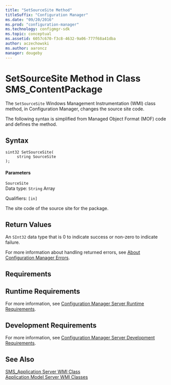```yaml
---
title: "SetSourceSite Method"
titleSuffix: "Configuration Manager"
ms.date: "09/20/2016"
ms.prod: "configuration-manager"
ms.technology: configmgr-sdk
ms.topic: conceptual
ms.assetid: 6057c670-f3c8-4632-9a06-777f68a41dba
author: aczechowski
ms.author: aaroncz
manager: dougeby
---
```

# SetSourceSite Method in Class SMS_ContentPackage
The `SetSourceSite` Windows Management Instrumentation (WMI) class method, in Configuration Manager, changes the source site code.  

 The following syntax is simplified from Managed Object Format (MOF) code and defines the method.  

## Syntax  

```  
sint32 SetSourceSite(  
     string SourceSite  
);  
```  

#### Parameters  
 `SourceSite`  
 Data type: `String` Array  

 Qualifiers: `[in]`  

 The site code of the source site for the package.  

## Return Values  
 An  `SInt32` data type that is 0 to indicate success or non-zero to indicate failure.  

 For more information about handling returned errors, see [About Configuration Manager Errors](../../../../../develop/core/understand/about-configuration-manager-errors.md).  

## Requirements  

## Runtime Requirements  
 For more information, see [Configuration Manager Server Runtime Requirements](../../../../../develop/core/reqs/server-runtime-requirements.md).  

## Development Requirements  
 For more information, see [Configuration Manager Server Development Requirements](../../../../../develop/core/reqs/server-development-requirements.md).  

## See Also  
 [SMS_Application Server WMI Class](../../../../../develop/reference/apps/sms_application-server-wmi-class.md)   
 [Application Model Server WMI Classes](../../../../../develop/reference/apps/application-management-server-wmi-classes.md)
